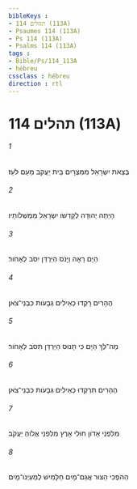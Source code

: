 ```yaml
---
bibleKeys : 
- תהלים 114 (113A)
- Psaumes 114 (113A)
- Ps 114 (113A)
- Psalms 114 (113A)
tags : 
- Bible/Ps/114_113A
- hébreu
cssclass : hébreu
direction : rtl
---
```


# תהלים 114 (113A)

###### 1
בְּצֵאת יִשְׂרָאֵל מִמִּצְרָיִם בֵּית יַעֲקֹב מֵעַם לֹעֵז׃
###### 2
הָיְתָה יְהוּדָה לְקָדְשֹׁו יִשְׂרָאֵל מַמְשְׁלֹותָיו׃
###### 3
הַיָּם רָאָה וַיָּנֹס הַיַּרְדֵּן יִסֹּב לְאָחֹור׃
###### 4
הֶהָרִים רָקְדוּ כְאֵילִים גְּבָעֹות כִּבְנֵי־צֹאן׃
###### 5
מַה־לְּךָ הַיָּם כִּי תָנוּס הַיַּרְדֵּן תִּסֹּב לְאָחֹור׃
###### 6
הֶהָרִים תִּרְקְדוּ כְאֵילִים גְּבָעֹות כִּבְנֵי־צֹאן׃
###### 7
מִלִּפְנֵי אָדֹון חוּלִי אָרֶץ מִלִּפְנֵי אֱלֹוהַּ יַעֲקֹב׃
###### 8
הַהֹפְכִי הַצּוּר אֲגַם־מָיִם חַלָּמִישׁ לְמַעְיְנֹו־מָיִם׃
